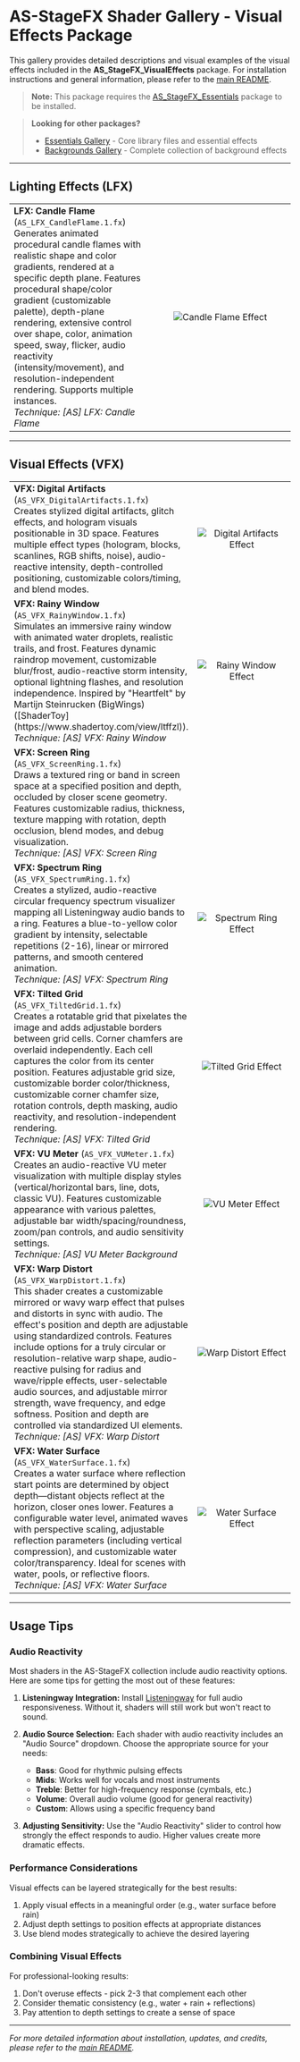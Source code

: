 # AS-StageFX Shader Gallery - Visual Effects Package

This gallery provides detailed descriptions and visual examples of the visual effects included in the **AS_StageFX_VisualEffects** package. For installation instructions and general information, please refer to the [main README](../README.md).

> **Note:** This package requires the [AS_StageFX_Essentials](./GALLERY.md) package to be installed.

> **Looking for other packages?**
> - [Essentials Gallery](./GALLERY.md) - Core library files and essential effects
> - [Backgrounds Gallery](./GALLERY-BACKGROUNDS.md) - Complete collection of background effects

---

## Lighting Effects (LFX)

<table>
  <tr>
    <td width="50%"><strong>LFX: Candle Flame</strong> (<code>AS_LFX_CandleFlame.1.fx</code>)<br>
      Generates animated procedural candle flames with realistic shape and color gradients, rendered at a specific depth plane. Features procedural shape/color gradient (customizable palette), depth-plane rendering, extensive control over shape, color, animation speed, sway, flicker, audio reactivity (intensity/movement), and resolution-independent rendering. Supports multiple instances.<br><em>Technique: [AS] LFX: Candle Flame</em></td>
    <td width="50%"><div style="text-align:center">
      <img src="https://github.com/user-attachments/assets/e4ad780c-dd65-4684-b052-20acf4626ac3" alt="Candle Flame Effect" style="max-width:100%;">
    </div></td>
  </tr>
</table>

---

## Visual Effects (VFX)

<table>
  <tr>
    <td width="50%"><strong>VFX: Digital Artifacts</strong> (<code>AS_VFX_DigitalArtifacts.1.fx</code>)<br>
      Creates stylized digital artifacts, glitch effects, and hologram visuals positionable in 3D space. Features multiple effect types (hologram, blocks, scanlines, RGB shifts, noise), audio-reactive intensity, depth-controlled positioning, customizable colors/timing, and blend modes.</td>
    <td width="50%"><div style="text-align:center">
      <img src="https://github.com/user-attachments/assets/6786cb0a-f2c7-4d82-8584-1c669c7513ea" alt="Digital Artifacts Effect" style="max-width:100%;">
    </div></td>
  </tr>
  <tr>
    <td width="50%"><strong>VFX: Rainy Window</strong> (<code>AS_VFX_RainyWindow.1.fx</code>)<br>
      Simulates an immersive rainy window with animated water droplets, realistic trails, and frost. Features dynamic raindrop movement, customizable blur/frost, audio-reactive storm intensity, optional lightning flashes, and resolution independence. Inspired by "Heartfelt" by Martijn Steinrucken (BigWings) ([ShaderToy](https://www.shadertoy.com/view/ltffzl)).<br><em>Technique: [AS] VFX: Rainy Window</em></td>
    <td width="50%"><div style="text-align:center">
      <img src="https://github.com/user-attachments/assets/94601169-e214-4a45-8879-444b64c65d33" alt="Rainy Window Effect" style="max-width:100%;">
    </div></td>
  </tr>
  <tr>
    <td width="50%"><strong>VFX: Screen Ring</strong> (<code>AS_VFX_ScreenRing.1.fx</code>)<br>
      Draws a textured ring or band in screen space at a specified position and depth, occluded by closer scene geometry. Features customizable radius, thickness, texture mapping with rotation, depth occlusion, blend modes, and debug visualization.<br><em>Technique: [AS] VFX: Screen Ring</em></td>
    <td width="50%"><div style="text-align:center">
      <!-- Placeholder for future image -->
    </div></td>
  </tr>
  <tr>
    <td width="50%"><strong>VFX: Spectrum Ring</strong> (<code>AS_VFX_SpectrumRing.1.fx</code>)<br>
      Creates a stylized, audio-reactive circular frequency spectrum visualizer mapping all Listeningway audio bands to a ring. Features a blue-to-yellow color gradient by intensity, selectable repetitions (2-16), linear or mirrored patterns, and smooth centered animation.<br><em>Technique: [AS] VFX: Spectrum Ring</em></td>
    <td width="50%"><div style="text-align:center">
      <img src="https://github.com/user-attachments/assets/e193b002-d3aa-4d86-8584-7eb667f6ff6c" alt="Spectrum Ring Effect" style="max-width:100%;">
    </div></td>
  </tr>
  <tr>
    <td width="50%"><strong>VFX: Tilted Grid</strong> (<code>AS_VFX_TiltedGrid.1.fx</code>)<br>
      Creates a rotatable grid that pixelates the image and adds adjustable borders between grid cells. Corner chamfers are overlaid independently. Each cell captures the color from its center position. Features adjustable grid size, customizable border color/thickness, customizable corner chamfer size, rotation controls, depth masking, audio reactivity, and resolution-independent rendering.<br><em>Technique: [AS] VFX: Tilted Grid</em></td>
    <td width="50%"><div style="text-align:center">
      <img src="https://github.com/user-attachments/assets/2e1a68d0-7ba8-4ea3-a572-9108c5030b44" alt="Tilted Grid Effect" style="max-width:100%;">
    </div></td>
  </tr>
  <tr>
    <td width="50%"><strong>VFX: VU Meter</strong> (<code>AS_VFX_VUMeter.1.fx</code>)<br>
      Creates an audio-reactive VU meter visualization with multiple display styles (vertical/horizontal bars, line, dots, classic VU). Features customizable appearance with various palettes, adjustable bar width/spacing/roundness, zoom/pan controls, and audio sensitivity settings.<br><em>Technique: [AS] VU Meter Background</em></td>
    <td width="50%"><div style="text-align:center">
      <img src="https://github.com/user-attachments/assets/1b83d29c-a838-492e-82c8-4c503a6867a5" alt="VU Meter Effect" style="max-width:100%;">
    </div></td>
  </tr>
  <tr>
    <td width="50%"><strong>VFX: Warp Distort</strong> (<code>AS_VFX_WarpDistort.1.fx</code>)<br>
      This shader creates a customizable mirrored or wavy warp effect that pulses and distorts in sync with audio. The effect's position and depth are adjustable using standardized controls. Features include options for a truly circular or resolution-relative warp shape, audio-reactive pulsing for radius and wave/ripple effects, user-selectable audio sources, and adjustable mirror strength, wave frequency, and edge softness. Position and depth are controlled via standardized UI elements.<br><em>Technique: [AS] VFX: Warp Distort</em></td>
    <td width="50%"><div style="text-align:center">
      <img src="https://github.com/user-attachments/assets/c707583a-99a1-4463-a02f-cdefd2db3e6a" alt="Warp Distort Effect" style="max-width:100%;">
    </div></td>
  </tr>
  <tr>
    <td width="50%"><strong>VFX: Water Surface</strong> (<code>AS_VFX_WaterSurface.1.fx</code>)<br>
      Creates a water surface where reflection start points are determined by object depth—distant objects reflect at the horizon, closer ones lower. Features a configurable water level, animated waves with perspective scaling, adjustable reflection parameters (including vertical compression), and customizable water color/transparency. Ideal for scenes with water, pools, or reflective floors.<br><em>Technique: [AS] VFX: Water Surface</em></td>
    <td width="50%"><div style="text-align:center">
      <img src="https://github.com/user-attachments/assets/c2a21149-3914-4133-9834-12a3c02b9e29" alt="Water Surface Effect" style="max-width:100%;">
    </div></td>
  </tr>
</table>

---

## Usage Tips

### Audio Reactivity

Most shaders in the AS-StageFX collection include audio reactivity options. Here are some tips for getting the most out of these features:

1. **Listeningway Integration:** Install [Listeningway](https://github.com/gposingway/Listeningway) for full audio responsiveness. Without it, shaders will still work but won't react to sound.

2. **Audio Source Selection:** Each shader with audio reactivity includes an "Audio Source" dropdown. Choose the appropriate source for your needs:
   - **Bass**: Good for rhythmic pulsing effects
   - **Mids**: Works well for vocals and most instruments
   - **Treble**: Better for high-frequency response (cymbals, etc.)
   - **Volume**: Overall audio volume (good for general reactivity)
   - **Custom**: Allows using a specific frequency band

3. **Adjusting Sensitivity:** Use the "Audio Reactivity" slider to control how strongly the effect responds to audio. Higher values create more dramatic effects.

### Performance Considerations

Visual effects can be layered strategically for the best results:

1. Apply visual effects in a meaningful order (e.g., water surface before rain)
2. Adjust depth settings to position effects at appropriate distances
3. Use blend modes strategically to achieve the desired layering

### Combining Visual Effects

For professional-looking results:

1. Don't overuse effects - pick 2-3 that complement each other
2. Consider thematic consistency (e.g., water + rain + reflections)
3. Pay attention to depth settings to create a sense of space

---

*For more detailed information about installation, updates, and credits, please refer to the [main README](../README.md).*
